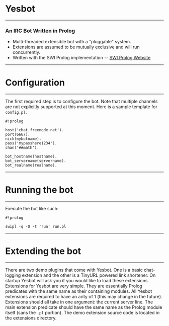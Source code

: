 # Yesbot #
----------------
### An IRC Bot Written in Prolog ###

* Multi-threaded extensible bot with a "pluggable" system.
* Extensions are assumed to be mutually exclusive and will run concurrently.
* Written with the SWI Prolog implementation  -- [SWI Prolog Website](http://www.swi-prolog.org/)
-------------------------
# Configuration #
-------------------------

The first required step is to configure the bot. Note that multiple channels are not explicitly supported
at this moment. Here is a sample template for `config.pl`.

```
#!prolog

host('chat.freenode.net').
port(6667).
nick(mybotname).
pass('mypasshere1234').
chan('##math').

bot_hostname(hostname).
bot_servername(servername).
bot_realname(realname).

```

-----------------------------
# Running the bot #
-----------------------------
Execute the bot like such:
```
#!prolog

swipl -q -O -t 'run' run.pl
```
-------------------------------
# Extending the bot #
-------------------------------

There are two demo plugins that come with Yesbot. One is a basic chat-logging extension
and the other is a TinyURL powered link shortener. On startup Yesbot will ask you if you would
like to load these extensions. Extensions for Yesbot are very simple. They are essentially
Prolog predicates with the same name as their containing modules. All Yesbot extensions 
are required to have an arity of 1 (this may change in the future). Extensions should all take in 
one argument: the current server line. The main extension predicate should have the same
name as the Prolog module itself (sans the `.pl` portion). The demo extension source code is
located in the extensions directory.
